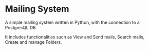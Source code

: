 # Mailing System
A simple mailing system written in Python, with the connection to a PostgresQL DB.

It includes functionalities such as View and Send mails, Search mails, Create and manage Folders. 
